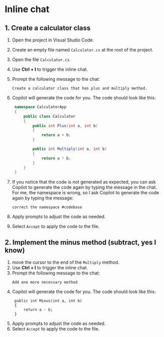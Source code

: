 
# Inline chat

## 1. Create a calculator class

1. Open the project in Visual Studio Code.
2. Create an empty file named `Calculator.cs` at the root of the project.
3. Open the file `Calculator.cs`.
4. Use **Ctrl + I** to trigger the inline chat.
5. Prompt the following message to the chat:
   ```
   Create a calculator class that has plus and multiply method.
   ```
6. Copilot will generate the code for you. The code should look like this:
   ```csharp
    namespace CalculatorApp
    {
        public class Calculator
        {
            public int Plus(int a, int b)
            {
                return a + b;
            }

            public int Multiply(int a, int b)
            {
                return a * b;
            }
        }
    }
    ```

7. If you notice that the code is not generated as expected, you can ask Copilot to generate the code again by typing the message in the chat. For me, the namespace is wrong, so I ask Copilot to generate the code again by typing the message:
   ```
   correct the namespace #codebase
   ```

8. Apply prompts to adjust the code as needed.
9. Select `Accept` to apply the code to the file.

## 2. Implement the minus method (subtract, yes I know)

1. move the cursor to the end of the `Multiply` method.
2. Use **Ctrl + I** to trigger the inline chat.
3. Prompt the following message to the chat:
   ```
   Add one more necessary method 
   ```
4. Copilot will generate the code for you. The code should look like this:
   ```
    public int Minus(int a, int b)
    {
        return a - b;
    }
   ```
5. Apply prompts to adjust the code as needed.
6. Select `Accept` to apply the code to the file.